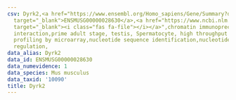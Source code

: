 ```yaml
---
csv: Dyrk2,<a href="https://www.ensembl.org/Homo_sapiens/Gene/Summary?db=core;g=ENSMUSG00000028630"
  target="_blank">ENSMUSG00000028630</a>,<a href="https://www.ncbi.nlm.nih.gov/pubmed/23834426"
  target="_blank"><i class="fas fa-file"></i></a>",chromatin immunoprecipitation assay,direct
  interaction,prime adult stage, testis, Spermatocyte, high throughput transcription
  profiling by microarray,nucleotide sequence identification,nucleotide sequence identification,transcriptional
  regulation,
data_alias: Dyrk2
data_id: ENSMUSG00000028630
data_numevidence: 1
data_species: Mus musculus
data_taxid: '10090'
title: Dyrk2
---
```

